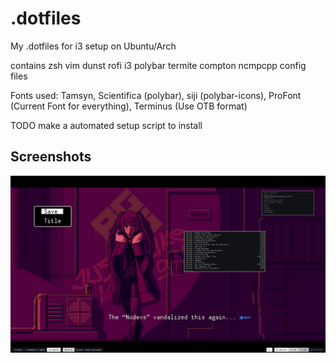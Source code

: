 # .dotfiles

My .dotfiles for i3 setup on Ubuntu/Arch

contains zsh vim dunst rofi i3 polybar termite compton ncmpcpp config files

Fonts used: Tamsyn, Scientifica (polybar), siji (polybar-icons), ProFont (Current Font for everything), Terminus (Use OTB format)

TODO make a automated setup script to install

## Screenshots

![home-screen](https://github.com/Wolfattackx/.dotfiles/blob/master/screenshots/new_config.png)
